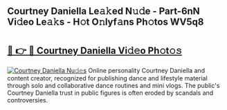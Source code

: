 ## Courtney Daniella Le𝚊𝚔ed N𝚞𝚍e - Part-6nN Vi𝚍eo Le𝚊𝚔s - H𝚘t O𝚗lyf𝚊ns Ph𝚘tos WV5q8

# <h2><a href="http://hf5wd3.feru.top/?c=Courtney+Daniella">🔗 👉 🔴 Courtney Daniella Vi𝚍𝚎o Ph𝚘t𝚘𝚜</a></h2>

[![Courtney Daniella Nu𝚍𝚎s](https://i.imgur.com/0TWrTi3.gif)](http://hf5wd3.feru.top/?c=Courtney+Daniella)
Online personality Courtney Daniella and content creator, recognized for publishing dance and lifestyle material through solo and collaborative dance routines and mini vlogs. The public's Courtney Daniella trust in public figures is often eroded by scandals and controversies. 
